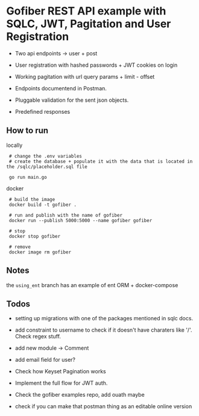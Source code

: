 # Gofiber REST API example with SQLC, JWT, Pagitation and User Registration

- Two api endpoints -> user + post

- User registration with hashed passwords + JWT cookies on login

- Working pagitation with url query params + limit - offset

- Endpoints documentend in Postman.

- Pluggable validation for the sent json objects.

- Predefined responses

## How to run

locally

     # change the .env variables
     # create the database + populate it with the data that is located in the /sqlc/placeholder.sql file

     go run main.go

docker

     # build the image
     docker build -t gofiber .

     # run and publish with the name of gofiber
     docker run --publish 5000:5000 --name gofiber gofiber

     # stop
     docker stop gofiber

     # remove
     docker image rm gofiber

## Notes

the `using_ent` branch has an example of ent ORM + docker-compose

## Todos

- setting up migrations with one of the packages mentioned in sqlc docs.

- add constraint to username to check if it doesn't have charaters like '/'. Check regex stuff.
- add new module -> Comment
- add email field for user?
- Check how Keyset Pagination works
- Implement the full flow for JWT auth.
- Check the gofiber examples repo, add ouath maybe
- check if you can make that postman thing as an editable online version
